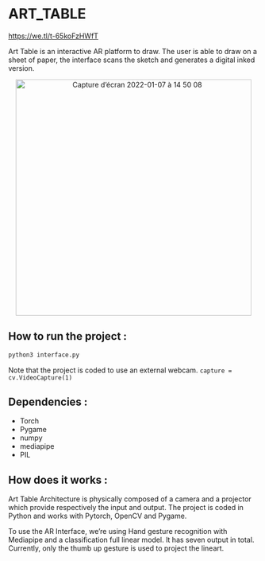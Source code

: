 # ART_TABLE

https://we.tl/t-65koFzHWfT

Art Table is an interactive AR platform to draw. The user is able to draw on a sheet of paper, the interface scans the sketch and generates a digital inked version.
<p align="center">

<img width="475" alt="Capture d’écran 2022-01-07 à 14 50 08" src="https://user-images.githubusercontent.com/43905857/148553241-51ded036-4d2a-4470-a169-608175d0fd30.png">
  </p>


## How to run the project : ##

```python
python3 interface.py 
```
Note that the project is coded to use an external webcam. ```capture = cv.VideoCapture(1)```

## Dependencies :
- Torch
- Pygame
- numpy
- mediapipe
- PIL

## How does it works :

Art Table Architecture is physically composed of a camera and a projector which provide respectively the input and output. The project is coded in Python and works with Pytorch, OpenCV and Pygame.

To use the AR Interface, we’re using Hand gesture recognition with Mediapipe and a classification full linear model. It has seven output in total. Currently, only the thumb up gesture is used to project the lineart.


